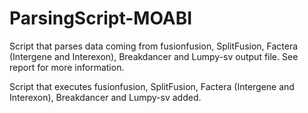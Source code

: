 # ParsingScript-MOABI
Script that parses data coming from fusionfusion, SplitFusion, Factera (Intergene and Interexon), Breakdancer and Lumpy-sv output file. See report for more information.

Script that executes fusionfusion, SplitFusion, Factera (Intergene and Interexon), Breakdancer and Lumpy-sv added.
